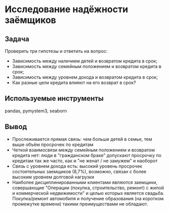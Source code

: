 # Исследование надёжности заёмщиков

## Задача
Проверить три гипотезы и ответить на вопрос:
* Зависимость между наличием детей и возвратом кредита в срок;
* Зависимость между семейным положением и возвратом кредита в срок;
* Зависимость между уровнем дохода и возвратом кредита в срок;
* Как разные цели кредита влияют на его возврат в срок?

## Используемые инструменты
pandas, pymystem3, seaborn

## Вывод
* Прослеживается прямая связь: чем больше детей в семье, тем выше объём просрочек по кредитам
* Четкой взаимосвязи между семейным положением и возвратом кредита нет: люди в "гражданском браке" допускают просрочку по кредитам так же часто, как и "не женат / не замужем" и наоборот
* Связь с уровнем дохода есть: высокий уровень просрочек состоятельных заемщиков (8,7%), возможно, связан с более высоким уровнем долговой нагрузки
* Наиболее дисциплинированными клиентами являются заемщики, совершающие "Операции (покупка, строительство, ремонт) с жилой и коммерческой недвижимости" и целью которых является свадьба. Покупка/ремонт автомобиля и получение образования (на коротком промежутке времени) такими преимуществами не обладают.
